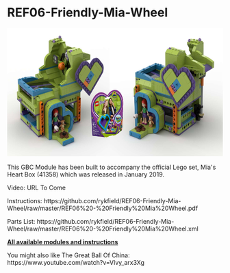 <a name="README"></a>
# REF06-Friendly-Mia-Wheel
<img width="640" height="300" src="https://github.com/rykfield/REF06-Friendly-Mia-Wheel/raw/master/Mia-Wheel-41358-Banner.jpg">
<BR>

This GBC Module has been built to accompany the official Lego set, Mia's Heart Box (41358) which was released in January 2019.

<P>Video: URL To Come
<P>Instructions: https://github.com/rykfield/REF06-Friendly-Mia-Wheel/raw/master/REF06%20-%20Friendly%20Mia%20Wheel.pdf
<P>Parts List: https://github.com/rykfield/REF06-Friendly-Mia-Wheel/raw/master/REF06%20-%20Friendly%20Mia%20Wheel.xml

<P><a href="https://github.com/rykfield/REF00-Module-Overview"><B>All available modules and instructions</b></a>

<P>You might also like The Great Ball Of China: https://www.youtube.com/watch?v=Vlvy_arx3Xg